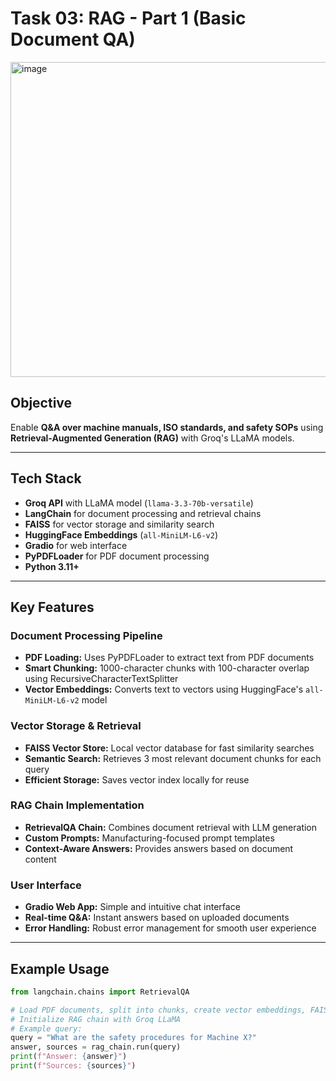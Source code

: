 # Task 03: RAG - Part 1 (Basic Document QA)
<img width="718" height="504" alt="image" src="https://github.com/user-attachments/assets/fcdde9ca-33ac-4f37-8d20-70e767f34b1c" />

## Objective
Enable **Q&A over machine manuals, ISO standards, and safety SOPs** using **Retrieval-Augmented Generation (RAG)** with Groq's LLaMA models.

---

## Tech Stack

- **Groq API** with LLaMA model (`llama-3.3-70b-versatile`)  
- **LangChain** for document processing and retrieval chains  
- **FAISS** for vector storage and similarity search  
- **HuggingFace Embeddings** (`all-MiniLM-L6-v2`)  
- **Gradio** for web interface  
- **PyPDFLoader** for PDF document processing  
- **Python 3.11+**  

---

## Key Features

### **Document Processing Pipeline**
- **PDF Loading:** Uses PyPDFLoader to extract text from PDF documents  
- **Smart Chunking:** 1000-character chunks with 100-character overlap using RecursiveCharacterTextSplitter  
- **Vector Embeddings:** Converts text to vectors using HuggingFace's `all-MiniLM-L6-v2` model  

### **Vector Storage & Retrieval**
- **FAISS Vector Store:** Local vector database for fast similarity searches  
- **Semantic Search:** Retrieves 3 most relevant document chunks for each query  
- **Efficient Storage:** Saves vector index locally for reuse  

### **RAG Chain Implementation**
- **RetrievalQA Chain:** Combines document retrieval with LLM generation  
- **Custom Prompts:** Manufacturing-focused prompt templates  
- **Context-Aware Answers:** Provides answers based on document content  

### **User Interface**
- **Gradio Web App:** Simple and intuitive chat interface  
- **Real-time Q&A:** Instant answers based on uploaded documents  
- **Error Handling:** Robust error management for smooth user experience  

---

## Example Usage

```python
from langchain.chains import RetrievalQA

# Load PDF documents, split into chunks, create vector embeddings, FAISS store
# Initialize RAG chain with Groq LLaMA
# Example query:
query = "What are the safety procedures for Machine X?"
answer, sources = rag_chain.run(query)
print(f"Answer: {answer}")
print(f"Sources: {sources}")
